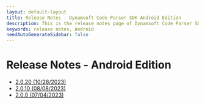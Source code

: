 ```yaml
---
layout: default-layout
title: Release Notes - Dynamsoft Code Parser SDK Android Edition
description: This is the release notes page of Dynamsoft Code Parser SDK Android Edition.
keywords: release notes, Android
needAutoGenerateSidebar: false
---
```


# Release Notes - Android Edition

- [2.0.20 (10/26/2023)](cpp-2.md#2020-10262023)
- [2.0.10 (08/08/2023)](cpp-2.md#2010-08082023)
- [2.0.0 (07/04/2023)](cpp-2.md#200-07042023)
